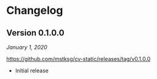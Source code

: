 Changelog
=========

Version 0.1.0.0
---------------

*January 1, 2020*

<https://github.com/mstksg/cv-static/releases/tag/v0.1.0.0>

*   Initial release
